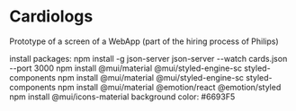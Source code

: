 # Cardiologs
Prototype of a screen of a WebApp (part of the hiring process of Philips)


install packages:
npm install -g json-server
json-server --watch cards.json --port 3000
npm install @mui/material @mui/styled-engine-sc styled-components
npm install @mui/material @mui/styled-engine-sc styled-components
npm install @mui/material @emotion/react @emotion/styled
npm install @mui/icons-material
background color: #6693F5

